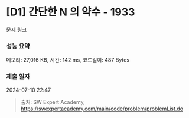 # [D1] 간단한 N 의 약수 - 1933 

[문제 링크](https://swexpertacademy.com/main/code/problem/problemDetail.do?contestProbId=AV5PhcWaAKIDFAUq) 

### 성능 요약

메모리: 27,016 KB, 시간: 142 ms, 코드길이: 487 Bytes

### 제출 일자

2024-07-10 22:47



> 출처: SW Expert Academy, https://swexpertacademy.com/main/code/problem/problemList.do